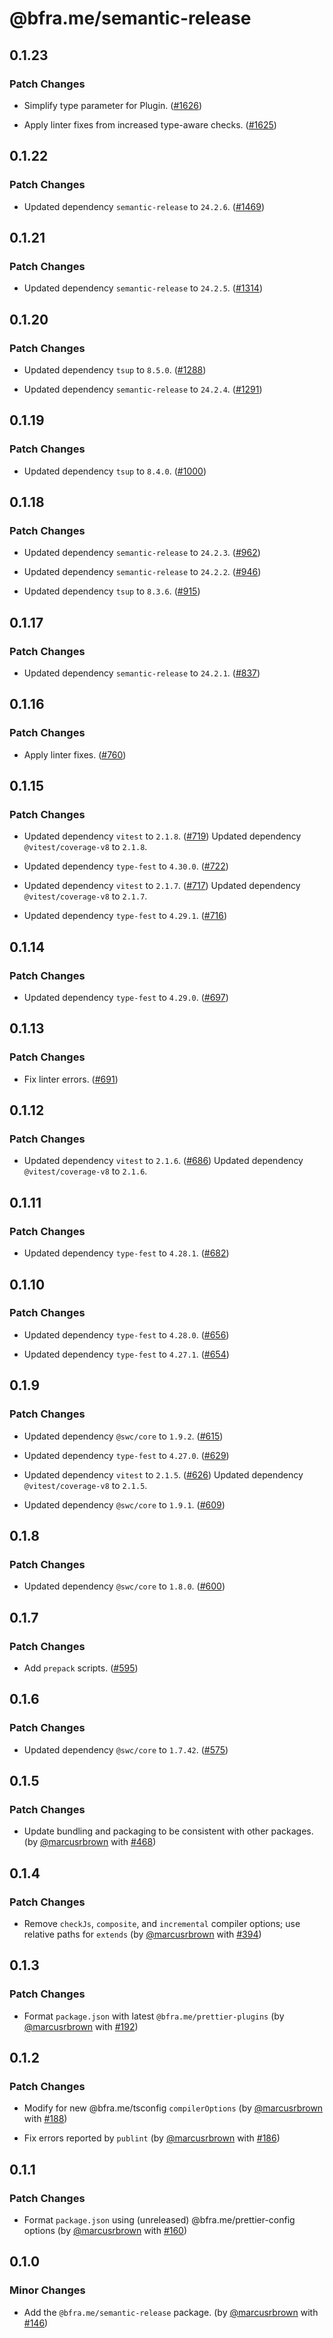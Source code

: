 # @bfra.me/semantic-release

## 0.1.23
### Patch Changes


- Simplify type parameter for Plugin<TLookup>. ([#1626](https://github.com/bfra-me/works/pull/1626))


- Apply linter fixes from increased type-aware checks. ([#1625](https://github.com/bfra-me/works/pull/1625))

## 0.1.22
### Patch Changes


- Updated dependency `semantic-release` to `24.2.6`. ([#1469](https://github.com/bfra-me/works/pull/1469))

## 0.1.21
### Patch Changes


- Updated dependency `semantic-release` to `24.2.5`. ([#1314](https://github.com/bfra-me/works/pull/1314))

## 0.1.20
### Patch Changes


- Updated dependency `tsup` to `8.5.0`. ([#1288](https://github.com/bfra-me/works/pull/1288))


- Updated dependency `semantic-release` to `24.2.4`. ([#1291](https://github.com/bfra-me/works/pull/1291))

## 0.1.19
### Patch Changes


- Updated dependency `tsup` to `8.4.0`. ([#1000](https://github.com/bfra-me/works/pull/1000))

## 0.1.18
### Patch Changes


- Updated dependency `semantic-release` to `24.2.3`. ([#962](https://github.com/bfra-me/works/pull/962))


- Updated dependency `semantic-release` to `24.2.2`. ([#946](https://github.com/bfra-me/works/pull/946))


- Updated dependency `tsup` to `8.3.6`. ([#915](https://github.com/bfra-me/works/pull/915))

## 0.1.17
### Patch Changes


- Updated dependency `semantic-release` to `24.2.1`. ([#837](https://github.com/bfra-me/works/pull/837))

## 0.1.16
### Patch Changes


- Apply linter fixes. ([#760](https://github.com/bfra-me/works/pull/760))

## 0.1.15
### Patch Changes


- Updated dependency `vitest` to `2.1.8`. ([#719](https://github.com/bfra-me/works/pull/719))
  Updated dependency `@vitest/coverage-v8` to `2.1.8`.

- Updated dependency `type-fest` to `4.30.0`. ([#722](https://github.com/bfra-me/works/pull/722))


- Updated dependency `vitest` to `2.1.7`. ([#717](https://github.com/bfra-me/works/pull/717))
  Updated dependency `@vitest/coverage-v8` to `2.1.7`.

- Updated dependency `type-fest` to `4.29.1`. ([#716](https://github.com/bfra-me/works/pull/716))

## 0.1.14
### Patch Changes


- Updated dependency `type-fest` to `4.29.0`. ([#697](https://github.com/bfra-me/works/pull/697))

## 0.1.13
### Patch Changes


- Fix linter errors. ([#691](https://github.com/bfra-me/works/pull/691))

## 0.1.12
### Patch Changes


- Updated dependency `vitest` to `2.1.6`. ([#686](https://github.com/bfra-me/works/pull/686))
  Updated dependency `@vitest/coverage-v8` to `2.1.6`.

## 0.1.11
### Patch Changes


- Updated dependency `type-fest` to `4.28.1`. ([#682](https://github.com/bfra-me/works/pull/682))

## 0.1.10
### Patch Changes


- Updated dependency `type-fest` to `4.28.0`. ([#656](https://github.com/bfra-me/works/pull/656))


- Updated dependency `type-fest` to `4.27.1`. ([#654](https://github.com/bfra-me/works/pull/654))

## 0.1.9
### Patch Changes


- Updated dependency `@swc/core` to `1.9.2`. ([#615](https://github.com/bfra-me/works/pull/615))


- Updated dependency `type-fest` to `4.27.0`. ([#629](https://github.com/bfra-me/works/pull/629))


- Updated dependency `vitest` to `2.1.5`. ([#626](https://github.com/bfra-me/works/pull/626))
  Updated dependency `@vitest/coverage-v8` to `2.1.5`.

- Updated dependency `@swc/core` to `1.9.1`. ([#609](https://github.com/bfra-me/works/pull/609))

## 0.1.8
### Patch Changes


- Updated dependency `@swc/core` to `1.8.0`. ([#600](https://github.com/bfra-me/works/pull/600))

## 0.1.7
### Patch Changes


- Add `prepack` scripts. ([#595](https://github.com/bfra-me/works/pull/595))

## 0.1.6
### Patch Changes


- Updated dependency `@swc/core` to `1.7.42`. ([#575](https://github.com/bfra-me/works/pull/575))

## 0.1.5
### Patch Changes



- Update bundling and packaging to be consistent with other packages. (by [@marcusrbrown](https://github.com/marcusrbrown) with [#468](https://github.com/bfra-me/works/pull/468))

## 0.1.4
### Patch Changes



- Remove `checkJs`, `composite`, and `incremental` compiler options; use relative paths for `extends` (by [@marcusrbrown](https://github.com/marcusrbrown) with [#394](https://github.com/bfra-me/works/pull/394))

## 0.1.3

### Patch Changes

- Format `package.json` with latest `@bfra.me/prettier-plugins` (by [@marcusrbrown](https://github.com/marcusrbrown) with [#192](https://github.com/bfra-me/works/pull/192))

## 0.1.2

### Patch Changes

- Modify for new @bfra.me/tsconfig `compilerOptions` (by [@marcusrbrown](https://github.com/marcusrbrown) with [#188](https://github.com/bfra-me/works/pull/188))

- Fix errors reported by `publint` (by [@marcusrbrown](https://github.com/marcusrbrown) with [#186](https://github.com/bfra-me/works/pull/186))

## 0.1.1

### Patch Changes

- Format `package.json` using (unreleased) @bfra.me/prettier-config options (by [@marcusrbrown](https://github.com/marcusrbrown) with [#160](https://github.com/bfra-me/works/pull/160))

## 0.1.0

### Minor Changes

- Add the `@bfra.me/semantic-release` package. (by [@marcusrbrown](https://github.com/marcusrbrown) with [#146](https://github.com/bfra-me/works/pull/146))
